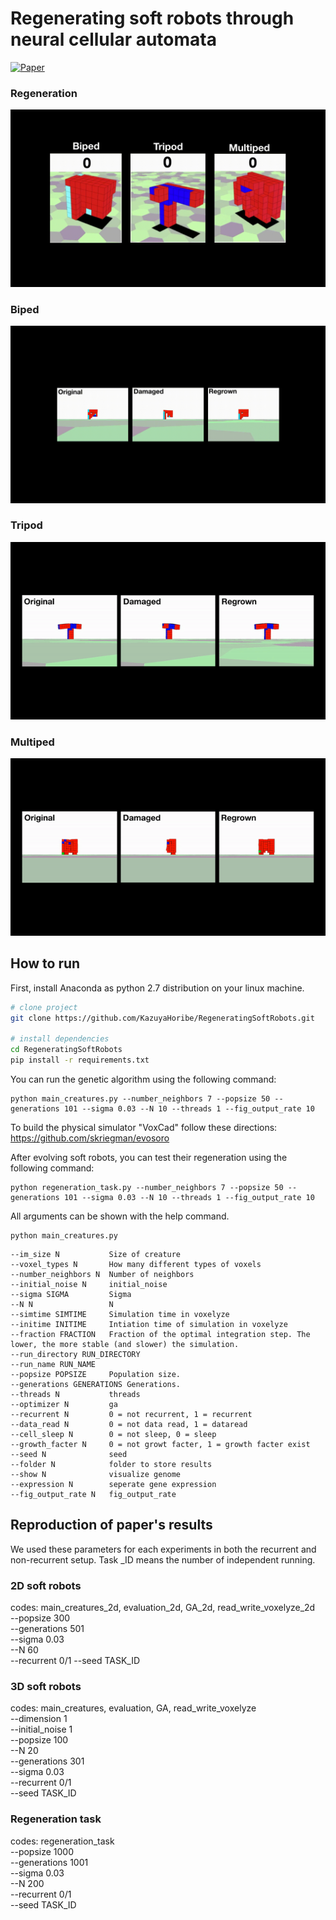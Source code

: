 <!-- 
<p align="center">
  <img src="images/carsmallest.gif" />
</p> -->
# Regenerating soft robots through neural cellular automata  

[![Paper](https://img.shields.io/badge/paper-arxiv.2007.02686-B31B1B.svg)](https://arxiv.org/abs/2102.02579)  

</div>

### Regeneration  
![](images/regeneration.gif)  
### Biped  
![](images/biped.gif)  
### Tripod  
![](images/tripod.gif)  
### Multiped  
![](images/multiped.gif)  

## How to run
<!-- <img src="http://www.sciweavers.org/tex2img.php?eq=%20%5Csqrt%7Bab%7D%20&bc=White&fc=Black&im=tif&fs=12&ff=arev&edit=0" align="center" border="0" alt=" \sqrt{ab} " width="" height="" /> -->

First, install Anaconda as python 2.7 distribution on your linux machine.  

```bash
# clone project   
git clone https://github.com/KazuyaHoribe/RegeneratingSoftRobots.git   

# install dependencies    
cd RegeneratingSoftRobots 
pip install -r requirements.txt
```

You can run the genetic algorithm using the following command: 
```
python main_creatures.py --number_neighbors 7 --popsize 50 --generations 101 --sigma 0.03 --N 10 --threads 1 --fig_output_rate 10
```

To build the physical simulator "VoxCad" follow these directions:
https://github.com/skriegman/evosoro  

After evolving soft robots, you can test their regeneration using the following command:

```
python regeneration_task.py --number_neighbors 7 --popsize 50 --generations 101 --sigma 0.03 --N 10 --threads 1 --fig_output_rate 10
```

All arguments can be shown with the help command.  

```
python main_creatures.py
```

```
--im_size N           Size of creature
--voxel_types N       How many different types of voxels
--number_neighbors N  Number of neighbors
--initial_noise N     initial_noise
--sigma SIGMA         Sigma
--N N                 N
--simtime SIMTIME     Simulation time in voxelyze
--initime INITIME     Intiation time of simulation in voxelyze
--fraction FRACTION   Fraction of the optimal integration step. The lower, the more stable (and slower) the simulation.
--run_directory RUN_DIRECTORY
--run_name RUN_NAME
--popsize POPSIZE     Population size.
--generations GENERATIONS Generations.
--threads N           threads
--optimizer N         ga
--recurrent N         0 = not recurrent, 1 = recurrent
--data_read N         0 = not data read, 1 = dataread
--cell_sleep N        0 = not sleep, 0 = sleep
--growth_facter N     0 = not growt facter, 1 = growth facter exist
--seed N              seed
--folder N            folder to store results
--show N              visualize genome
--expression N        seperate gene expression
--fig_output_rate N   fig_output_rate
```

##  Reproduction of paper's results
<!-- <img src="http://www.sciweavers.org/tex2img.php?eq=%20%5Csqrt%7Bab%7D%20&bc=White&fc=Black&im=tif&fs=12&ff=arev&edit=0" align="center" border="0" alt=" \sqrt{ab} " width="" height="" /> -->

We used these parameters for each experiments in both the recurrent and non-recurrent setup.
Task _ID means the number of independent running.  

### 2D soft robots  
codes: main_creatures_2d, evaluation_2d, GA_2d, read_write_voxelyze_2d  
--popsize 300  
--generations 501  
--sigma 0.03  
--N 60  
--recurrent 0/1 
--seed TASK_ID  

### 3D soft robots
codes: main_creatures, evaluation, GA, read_write_voxelyze  
--dimension 1  
--initial_noise 1  
--popsize 100  
--N 20  
--generations 301  
--sigma 0.03  
--recurrent 0/1  
--seed TASK_ID  

### Regeneration task
codes: regeneration_task  
--popsize 1000  
--generations 1001  
--sigma 0.03  
--N 200  
--recurrent 0/1  
--seed TASK_ID  
